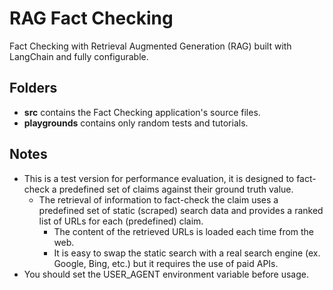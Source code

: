 # RAG Fact Checking
Fact Checking with Retrieval Augmented Generation (RAG) built with LangChain and fully configurable.

## Folders
- **src** contains the Fact Checking application's source files.
- **playgrounds** contains only random tests and tutorials.

## Notes
- This is a test version for performance evaluation, it is designed to fact-check a predefined set of claims against their ground truth value.
    - The retrieval of information to fact-check the claim uses a predefined set of static (scraped) search data and provides a ranked list of URLs for each (predefined) claim. 
      - The content of the retrieved URLs is loaded each time from the web.
      - It is easy to swap the static search with a real search engine (ex. Google, Bing, etc.) but it requires the use of paid APIs.
- You should set the USER_AGENT environment variable before usage.
